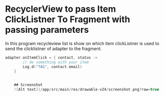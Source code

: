 # RecyclerView to pass Item ClickListner To Fragment with passing parameters

In this program recycleview list is show on which item clickListner is used to send the clicklistner of adapter to the fragment.

```kotlin
adapter.onItemClick = { contact, status ->
        // do something with your item
        Log.d("TAG", contact.email)
    }
    
    
    ## Screenshot
    ![Alt text](/app/src/main/res/drawable-v24/screenshot.png?raw=true "Optional Title")

